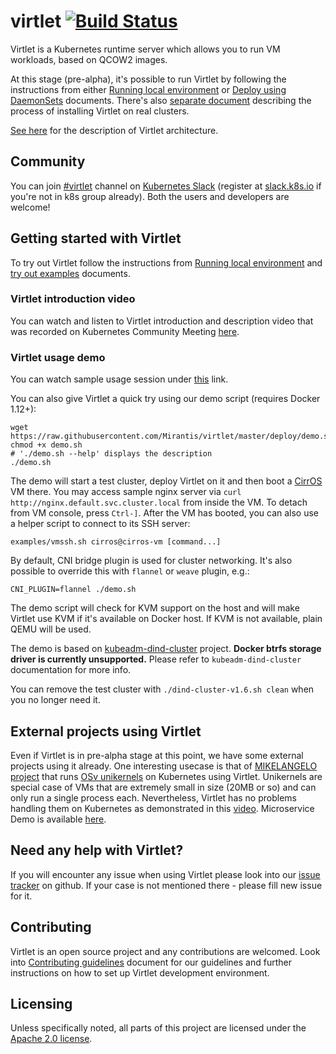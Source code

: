 # virtlet [![Build Status](https://travis-ci.org/Mirantis/virtlet.svg?branch=master)](https://travis-ci.org/Mirantis/virtlet)

Virtlet is a Kubernetes runtime server which allows you to run VM workloads, based on QCOW2 images.

At this stage (pre-alpha), it's possible to run Virtlet by following the instructions from either [Running local environment](docs/devel/running-local-environment.md) or [Deploy using DaemonSets](deploy/README.md) documents. There's also [separate document](deploy/real-cluster.md) describing the process of installing Virtlet on real clusters.

[See here](docs/architecture.md) for the description of Virtlet architecture.

## Community

You can join
[#virtlet](https://kubernetes.slack.com/messages/virtlet/) channel on
[Kubernetes Slack](https://kubernetes.slack.com/messages)
(register at [slack.k8s.io](http://slack.k8s.io) if you're not in k8s group already). Both the
users and developers are welcome!

## Getting started with Virtlet

To try out Virtlet follow the instructions from [Running local environment](docs/devel/running-local-environment.md) and [try out examples](examples/README.md) documents.

### Virtlet introduction video

You can watch and listen to Virtlet introduction and description video that was recorded on Kubernetes Community Meeting [here](https://youtu.be/x5uBq-ugoio?t=38).

### Virtlet usage demo

You can watch sample usage session under [this](https://asciinema.org/a/1a6xp5j4o22rnsx9wpvumd4kt) link.

You can also give Virtlet a quick try using our demo script (requires Docker 1.12+):
```
wget https://raw.githubusercontent.com/Mirantis/virtlet/master/deploy/demo.sh
chmod +x demo.sh
# './demo.sh --help' displays the description
./demo.sh
```

The demo will start a test cluster, deploy Virtlet on it and then boot a [CirrOS](https://launchpad.net/cirros) VM there. You may access sample nginx server via `curl http://nginx.default.svc.cluster.local` from inside the VM. To detach from VM console, press `Ctrl-]`. After the VM has booted, you can also use a helper script to connect to its SSH server:
```
examples/vmssh.sh cirros@cirros-vm [command...]
```

By default, CNI bridge plugin is used for cluster networking. It's also possible to override this with `flannel` or `weave` plugin, e.g.:
```
CNI_PLUGIN=flannel ./demo.sh
```

The demo script will check for KVM support on the host and will make Virtlet use KVM if it's available on Docker host. If KVM is not available, plain QEMU will be used.

The demo is based on [kubeadm-dind-cluster](https://github.com/Mirantis/kubeadm-dind-cluster) project. **Docker btrfs storage driver is currently unsupported.** Please refer to `kubeadm-dind-cluster` documentation for more info.

You can remove the test cluster with `./dind-cluster-v1.6.sh clean` when you no longer need it.

## External projects using Virtlet
Even if Virtlet is in pre-alpha stage at this point, we have some external projects using it already.
One interesting usecase is that of [MIKELANGELO project](https://www.mikelangelo-project.eu/) that
runs [OSv unikernels](http://osv.io) on Kubernetes using Virtlet. Unikernels are special case of VMs
that are extremely small in size (20MB or so) and can only run a single process each. Nevertheless,
Virtlet has no problems handling them on Kubernetes as demonstrated in this
[video](https://www.youtube.com/watch?v=L-QrxDJSZBA). Microservice Demo is available
[here](https://github.com/mikelangelo-project/osv-microservice-demo#deploying-unikernels-on-kubernetes).

## Need any help with Virtlet?

If you will encounter any issue when using Virtlet please look into our [issue tracker](http://github.com/Mirantis/virtlet/issues) on github. If your case is not mentioned there - please fill new issue for it.

## Contributing

Virtlet is an open source project and any contributions are welcomed. Look into [Contributing guidelines](CONTRIBUTING.md) document for our guidelines and further instructions on how to set up Virtlet development environment.

## Licensing

Unless specifically noted, all parts of this project are licensed under the [Apache 2.0 license](LICENSE).

